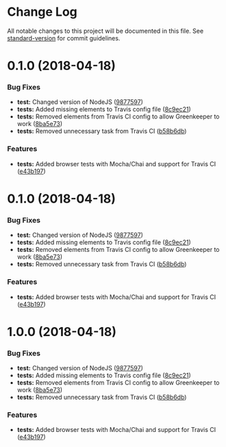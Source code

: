 # Change Log

All notable changes to this project will be documented in this file. See [standard-version](https://github.com/conventional-changelog/standard-version) for commit guidelines.

<a name="0.1.0"></a>
# 0.1.0 (2018-04-18)


### Bug Fixes

* **test:** Changed version of NodeJS ([9877597](https://github.com/rafa8626/openplayer/commit/9877597))
* **tests:** Added missing elements to Travis config file ([8c9ec21](https://github.com/rafa8626/openplayer/commit/8c9ec21))
* **tests:** Removed elements from Travis CI config to allow Greenkeeper to work ([8ba5e73](https://github.com/rafa8626/openplayer/commit/8ba5e73))
* **tests:** Removed unnecessary task from Travis CI ([b58b6db](https://github.com/rafa8626/openplayer/commit/b58b6db))


### Features

* **tests:** Added browser tests with Mocha/Chai and support for Travis CI ([e43b197](https://github.com/rafa8626/openplayer/commit/e43b197))



<a name="0.1.0"></a>
# 0.1.0 (2018-04-18)


### Bug Fixes

* **test:** Changed version of NodeJS ([9877597](https://github.com/rafa8626/openplayer/commit/9877597))
* **tests:** Added missing elements to Travis config file ([8c9ec21](https://github.com/rafa8626/openplayer/commit/8c9ec21))
* **tests:** Removed elements from Travis CI config to allow Greenkeeper to work ([8ba5e73](https://github.com/rafa8626/openplayer/commit/8ba5e73))
* **tests:** Removed unnecessary task from Travis CI ([b58b6db](https://github.com/rafa8626/openplayer/commit/b58b6db))


### Features

* **tests:** Added browser tests with Mocha/Chai and support for Travis CI ([e43b197](https://github.com/rafa8626/openplayer/commit/e43b197))



<a name="1.0.0"></a>
# 1.0.0 (2018-04-18)


### Bug Fixes

* **test:** Changed version of NodeJS ([9877597](https://github.com/rafa8626/openplayer/commit/9877597))
* **tests:** Added missing elements to Travis config file ([8c9ec21](https://github.com/rafa8626/openplayer/commit/8c9ec21))
* **tests:** Removed elements from Travis CI config to allow Greenkeeper to work ([8ba5e73](https://github.com/rafa8626/openplayer/commit/8ba5e73))
* **tests:** Removed unnecessary task from Travis CI ([b58b6db](https://github.com/rafa8626/openplayer/commit/b58b6db))


### Features

* **tests:** Added browser tests with Mocha/Chai and support for Travis CI ([e43b197](https://github.com/rafa8626/openplayer/commit/e43b197))
